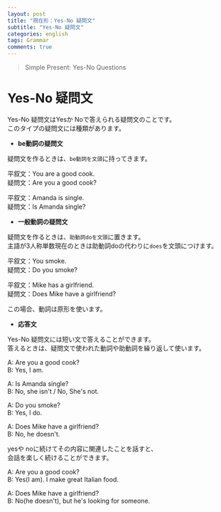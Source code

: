 ```yaml
---
layout: post
title: "現在形：Yes-No 疑問文"
subtitle: "Yes-No 疑問文"
categories: english
tags: Grammar
comments: true
---
```

> Simple Present: Yes-No Questions

# Yes-No 疑問文

Yes-No 疑問文はYesか Noで答えられる疑問文のことです。  
このタイプの疑問文には種類があります。  


* __be動詞の疑問文__

疑問文を作るときは、`be動詞を文頭`に持ってきます。  
  
平叙文：You are a good cook.  
疑問文：Are you a good cook?  
  
平叙文：Amanda is single.  
疑問文：Is Amanda single?  


* __一般動詞の疑問文__

疑問文を作るときは、`助動詞doを文頭`に置きます。  
主語が3人称単数現在のときは助動詞doの代わりに`does`を文頭につけます。  
  
平叙文：You smoke.  
疑問文：Do you smoke?  
  
平叙文：Mike has a girlfriend.  
疑問文：Does Mike have a girlfriend?  
  
この場合、動詞は原形を使います。  


* __応答文__

Yes-No 疑問文には短い文で答えることができます。  
答えるときは、疑問文で使われた動詞や助動詞を繰り返して使います。  
  
A: Are you a good cook?  
B: Yes, I am.  
  
A: Is Amanda single?  
B: No, she isn't / No, She's not.  
  
A: Do you smoke?  
B: Yes, I do.  
  
A: Does Mike have a girlfriend?  
B: No, he doesn't.  
  
yesや noに続けてその内容に関連したことを話すと、  
会話を楽しく続けることができます。  
  
A: Are you a good cook?  
B: Yes(I am). I make great Italian food.  
  
A: Does Mike have a girlfriend?  
B: No(he doesn't), but he's looking for someone.  